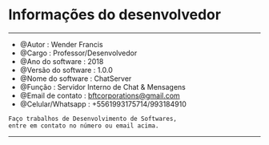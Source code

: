 # Informações do desenvolvedor

 *****************************************************************************
                                                       
 *   @Autor : Wender Francis                     
 *   @Cargo : Professor/Desenvolvedor                  
 *   @Ano do software : 2018                            
 *   @Versão do software : 1.0.0                        
 *   @Nome do software : ChatServer                     
 *   @Função : Servidor Interno de Chat & Mensagens     
 *   @Email de contato : bftcorporations@gmail.com      
 *   @Celular/Whatsapp : +5561993175714/993184910       
                                                      
    Faço trabalhos de Desenvolvimento de Softwares,  
    entre em contato no número ou email acima.     
                                                       
 *****************************************************************************
